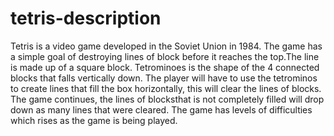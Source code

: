 # tetris-description
Tetris is a video game developed in the Soviet Union in 1984. The game has a simple goal of destroying lines of block before it reaches the top.The line is made up of a square block. Tetrominoes is the shape of the 4 connected blocks that falls vertically down. The player will have to use the tetrominos to create lines that fill the box horizontally, this will clear the lines of blocks. The game continues, the lines of blocksthat is not completely filled will drop down as many lines that were cleared. The game has levels of difficulties which rises as the game is being played.
